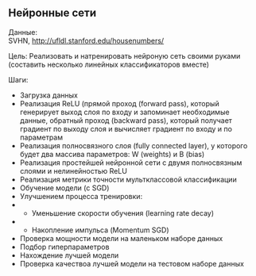 ## Нейронные сети 

Данные:     
SVHN, http://ufldl.stanford.edu/housenumbers/   

Цель: Реализовать и натренировать нейроную сеть своими руками (составить несколько линейных классификаторов вместе)   

Шаги: 
- Загрузка данных  
- Реализация ReLU (прямой проход (forward pass), который генерирует выход слоя по входу и запоминает необходимые данные, обратный проход (backward pass), который получает градиент по выходу слоя и вычисляет градиент по входу и по параметрам
- Реализация полносвязного слоя (fully connected layer), у которого будет два массива параметров: W (weights) и B (bias)
- Реализация простейшей нейронной сети с двумя полносвязным слоями и нелинейностью ReLU
- Реализация метрики точности мультклассовой классификации
- Обучение модели (с SGD)
- Улучшением процесса тренировки:
- - Уменьшение скорости обучения (learning rate decay)
- - Накопление импульса (Momentum SGD)
- Проверка мощности модели на маленьком наборе данных
- Подбор гиперпараметров
- Нахождение лучшей модели
- Проверка качествоа лучшей модели на тестовом наборе данных 


